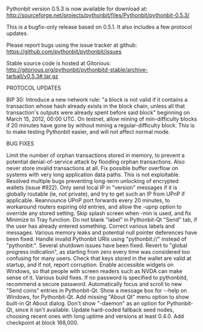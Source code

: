 Pythonbit version 0.5.3 is now available for download at:
http://sourceforge.net/projects/pythonbit/files/Pythonbit/pythonbit-0.5.3/

This is a bugfix-only release based on 0.5.1.
It also includes a few protocol updates.

Please report bugs using the issue tracker at github:
https://github.com/pythonbit/pythonbit/issues

Stable source code is hosted at Gitorious:
http://gitorious.org/pythonbit/pythonbitd-stable/archive-tarball/v0.5.3#.tar.gz

PROTOCOL UPDATES

BIP 30: Introduce a new network rule: "a block is not valid if it contains a transaction whose hash already exists in the block chain, unless all that transaction's outputs were already spent before said block" beginning on March 15, 2012, 00:00 UTC.
On testnet, allow mining of min-difficulty blocks if 20 minutes have gone by without mining a regular-difficulty block. This is to make testing Pythonbit easier, and will not affect normal mode.

BUG FIXES

Limit the number of orphan transactions stored in memory, to prevent a potential denial-of-service attack by flooding orphan transactions. Also never store invalid transactions at all.
Fix possible buffer overflow on systems with very long application data paths. This is not exploitable.
Resolved multiple bugs preventing long-term unlocking of encrypted wallets
(issue #922).
Only send local IP in "version" messages if it is globally routable (ie, not private), and try to get such an IP from UPnP if applicable.
Reannounce UPnP port forwards every 20 minutes, to workaround routers expiring old entries, and allow the -upnp option to override any stored setting.
Skip splash screen when -min is used, and fix Minimize to Tray function.
Do not blank "label" in Pythonbit-Qt "Send" tab, if the user has already entered something.
Correct various labels and messages.
Various memory leaks and potential null pointer deferences have been fixed.
Handle invalid Pythonbit URIs using "pythonbit://" instead of "pythonbit:".
Several shutdown issues have been fixed.
Revert to "global progress indication", as starting from zero every time was considered too confusing for many users.
Check that keys stored in the wallet are valid at startup, and if not, report corruption.
Enable accessible widgets on Windows, so that people with screen readers such as NVDA can make sense of it.
Various build fixes.
If no password is specified to pythonbitd, recommend a secure password.
Automatically focus and scroll to new "Send coins" entries in Pythonbit-Qt.
Show a message box for --help on Windows, for Pythonbit-Qt.
Add missing "About Qt" menu option to show built-in Qt About dialog.
Don't show "-daemon" as an option for Pythonbit-Qt, since it isn't available.
Update hard-coded fallback seed nodes, choosing recent ones with long uptime and versions at least 0.4.0.
Add checkpoint at block 168,000.
